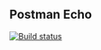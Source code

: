 ## Postman Echo
[![Build status](https://ci.appveyor.com/api/projects/status/44mc7270uj3xu7fc/branch/main?svg=true)](https://ci.appveyor.com/project/ValeryGil/postman-echo/branch/main)
